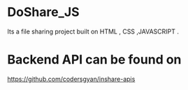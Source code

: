 # DoShare_JS
Its a file sharing project built on HTML , CSS ,JAVASCRIPT .

# Backend API can be found on
https://github.com/codersgyan/inshare-apis
